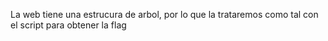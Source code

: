La web tiene una estrucura de arbol, por lo que la trataremos como tal
con el script para obtener la flag
